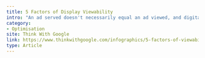 ```yaml
---
title: 5 Factors of Display Viewability
intro: "An ad served doesn't necessarily equal an ad viewed, and digital advertisers and publishers are catching onto this as the industry shifts toward valuing viewability."
category: 
- Optimisation
site: Think With Google
link: https://www.thinkwithgoogle.com/infographics/5-factors-of-viewability.html
type: Article
---
```

